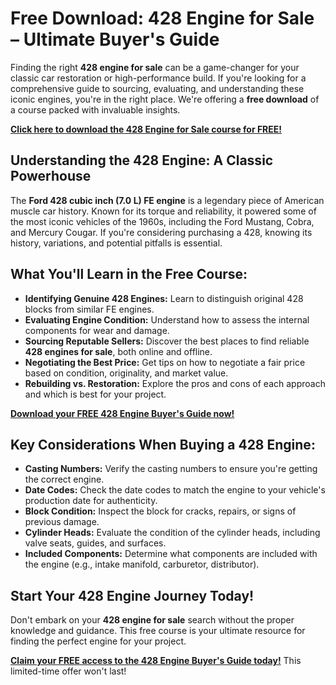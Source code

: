 # Free Download: 428 Engine for Sale – Ultimate Buyer's Guide

Finding the right **428 engine for sale** can be a game-changer for your classic car restoration or high-performance build. If you're looking for a comprehensive guide to sourcing, evaluating, and understanding these iconic engines, you're in the right place. We're offering a **free download** of a course packed with invaluable insights.

[**Click here to download the 428 Engine for Sale course for FREE!**](https://udemywork.com/428-engine-for-sale)

## Understanding the 428 Engine: A Classic Powerhouse

The **Ford 428 cubic inch (7.0 L) FE engine** is a legendary piece of American muscle car history. Known for its torque and reliability, it powered some of the most iconic vehicles of the 1960s, including the Ford Mustang, Cobra, and Mercury Cougar. If you're considering purchasing a 428, knowing its history, variations, and potential pitfalls is essential.

## What You'll Learn in the Free Course:

*   **Identifying Genuine 428 Engines:** Learn to distinguish original 428 blocks from similar FE engines.
*   **Evaluating Engine Condition:** Understand how to assess the internal components for wear and damage.
*   **Sourcing Reputable Sellers:** Discover the best places to find reliable **428 engines for sale**, both online and offline.
*   **Negotiating the Best Price:** Get tips on how to negotiate a fair price based on condition, originality, and market value.
*   **Rebuilding vs. Restoration:** Explore the pros and cons of each approach and which is best for your project.

[**Download your FREE 428 Engine Buyer's Guide now!**](https://udemywork.com/428-engine-for-sale)

## Key Considerations When Buying a 428 Engine:

*   **Casting Numbers:** Verify the casting numbers to ensure you're getting the correct engine.
*   **Date Codes:** Check the date codes to match the engine to your vehicle's production date for authenticity.
*   **Block Condition:** Inspect the block for cracks, repairs, or signs of previous damage.
*   **Cylinder Heads:** Evaluate the condition of the cylinder heads, including valve seats, guides, and surfaces.
*   **Included Components:** Determine what components are included with the engine (e.g., intake manifold, carburetor, distributor).

## Start Your 428 Engine Journey Today!

Don't embark on your **428 engine for sale** search without the proper knowledge and guidance. This free course is your ultimate resource for finding the perfect engine for your project.

**[Claim your FREE access to the 428 Engine Buyer's Guide today!](https://udemywork.com/428-engine-for-sale)** This limited-time offer won't last!
